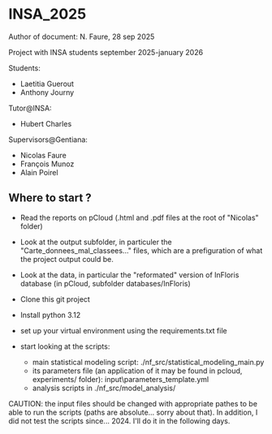 # INSA_2025

Author of document: N. Faure, 28 sep 2025

Project with INSA students september 2025-january 2026

Students: 
- Laetitia Guerout
- Anthony Journy

Tutor@INSA:
- Hubert Charles

Supervisors@Gentiana:
- Nicolas Faure
- François Munoz
- Alain Poirel

##  Where to start ?

- Read the reports on pCloud (.html and .pdf files at the root of "Nicolas" folder)
- Look at the output subfolder, in particuler the "Carte_donnees_mal_classees..." files, which are a prefiguration of what the project output could be.
- Look at the data, in particular the "reformated" version of InFloris database (in pCloud, subfolder databases/InFloris)

- Clone this git project
- Install python 3.12
- set up your virtual environment using the requirements.txt file
- start looking at the scripts: 
    * main statistical modeling script: ./nf_src/statistical_modeling_main.py
    * its parameters file (an application of it may be found in pcloud, experiments/ folder): input\parameters_template.yml
    * analysis scripts in ./nf_src/model_analysis/

CAUTION: the input files should be changed with appropriate pathes to be able to run the scripts (paths are absolute... sorry about that). In addition, I did not test the scripts since... 2024. I'll do it in the following days.









